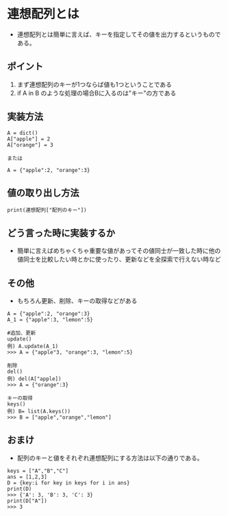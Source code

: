 # 連想配列とは
- 連想配列とは簡単に言えば、キーを指定してその値を出力するというものである。
## ポイント
1. まず連想配列のキーが1つならば値も1つということである
2. if A in B のような処理の場合Bに入るのは"キー"の方である

## 実装方法
```
A = dict()
A["apple"] = 2
A["orange"] = 3

または

A = {"apple":2, "orange":3}
```
## 値の取り出し方法
```
print(連想配列["配列のキー"])
```
## どう言った時に実装するか
- 簡単に言えばめちゃくちゃ重要な値があってその値同士が一致した時に他の値同士を比較したい時とかに使ったり、更新などを全探索で行えない時など

## その他
- もちろん更新、削除、キーの取得などがある
```
A = {"apple":2, "orange":3}
A_1 = {"apple":3, "lemon":5}

#追加、更新
update()
例) A.update(A_1)
>>> A = {"apple"3, "orange":3, "lemon":5}

削除
del()
例) del(A["apple])
>>> A = {"orange":3}

キーの取得
keys()
例) B= list(A.keys())
>>> B = ["apple","orange","lemon"]

```
## おまけ
- 配列のキーと値をそれぞれ連想配列にする方法は以下の通りである。
```
keys = ["A","B","C"]
ans = [1,2,3]
D = {key:i for key in keys for i in ans}
print(D)
>>> {'A': 3, 'B': 3, 'C': 3}
print(D["A"])
>>> 3
```